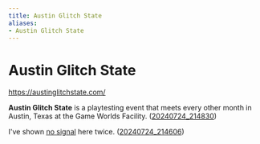 ```yaml
---
title: Austin Glitch State
aliases:
- Austin Glitch State
---
```


# Austin Glitch State

https://austinglitchstate.com/

**Austin Glitch State** is a playtesting event that meets every other month in Austin, Texas at the Game Worlds Facility. ([20240724_214830](../entries/20240724_214830.md))

I've shown [no signal](no-signal.md) here twice. ([20240724_214606](../entries/20240724_214606.md))
